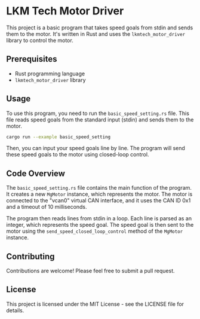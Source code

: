 # LKM Tech Motor Driver

This project is a basic program that takes speed goals from stdin and sends them to the motor. It's written in Rust and uses the `lkmtech_motor_driver` library to control the motor.

## Prerequisites

- Rust programming language
- `lkmtech_motor_driver` library

## Usage

To use this program, you need to run the `basic_speed_setting.rs` file. This file reads speed goals from the standard input (stdin) and sends them to the motor.

```bash
cargo run --example basic_speed_setting
```

Then, you can input your speed goals line by line. The program will send these speed goals to the motor using closed-loop control.

## Code Overview

The `basic_speed_setting.rs` file contains the main function of the program. It creates a new `MgMotor` instance, which represents the motor. The motor is connected to the "vcan0" virtual CAN interface, and it uses the CAN ID 0x1 and a timeout of 10 milliseconds.

The program then reads lines from stdin in a loop. Each line is parsed as an integer, which represents the speed goal. The speed goal is then sent to the motor using the `send_speed_closed_loop_control` method of the `MgMotor` instance.

## Contributing

Contributions are welcome! Please feel free to submit a pull request.

## License

This project is licensed under the MIT License - see the LICENSE file for details.